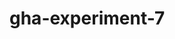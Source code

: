 # gha-experiment-7
   







  











































 





  



  





















    







  

  






